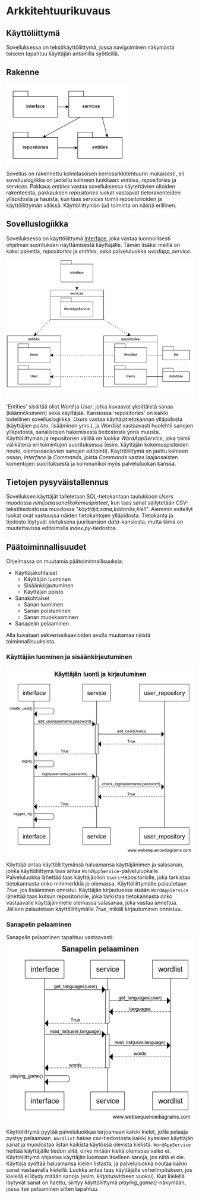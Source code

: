 # Arkkitehtuurikuvaus

## Käyttöliittymä

Sovelluksessa on tekstikäyttöliittymä, jossa navigoiminen näkymästä toiseen tapahtuu käyttäjän antamilla syötteillä.

## Rakenne

![](https://github.com/saanap17/ot-harjoitustyo/blob/master/dokumentaatio/kuvat/structure.png) 

Sovellus on rakennettu kolmitasoisen kerrosarkkitehtuurin mukaisesti, eli sovelluslogiikka on jaoteltu kolmeen luokkaan: *entities*, *repositories* ja *services*. Pakkaus *entities* vastaa sovelluksessa käytettävien olioiden rakenteesta, pakkauksen *repositories* luokat vastaavat tietorakenteiden ylläpidosta ja hauista, kun taas *services* toimii repositorioiden ja käyttöliittymän välissä. Käyttöliittymän (*ui*) toiminta on näistä erillinen. 

## Sovelluslogiikka

Sovelluksessa on käyttöliittymä [Interface](https://github.com/saanap17/ot-harjoitustyo/blob/master/src/interface.py), joka vastaa luonnollisesti ohjelman suorituksen näyttämisestä käyttäjälle. Tämän lisäksi meillä on kaksi pakettia, *repositories* ja *entities*, sekä palveluluokka *wordapp_service*.

![](https://github.com/saanap17/ot-harjoitustyo/blob/master/dokumentaatio/kuvat/package.png)  

'Entities' sisältää oliot *Word* ja *User*, jotka kuvaavat yksittäistä sanaa (käännöksineen) sekä käyttäjää. Kansiossa 'repositories' on kaikki todellinen sovelluslogiikka. *Users* vastaa käyttäjätietokannan ylläpidosta (käyttäjien poisto, lisääminen yms.), ja *Wordlist* vastaavasti huolehtii sanojen ylläpidosta, sanalistojen hakemisesta tiedostosta ynnä muusta. Käyttöliittymän ja repositorien välillä on luokka *WordAppService*, joka toimii välikätenä eri toimintojen suorituksessa (esim. käyttäjän kokemuspisteiden nouto, olemassaolevien sanojen editointi). Käyttöliittymä on jaettu kahteen osaan, *Interface* ja *Commands*, joista *Commands* vastaa laajaosaisten komentojen suorituksesta ja kommunikoi myös palveluluokan kanssa.

## Tietojen pysyväistallennus

Sovelluksen käyttäjät talletetaan SQL-tietokantaan taulukkoon *Users* muodossa *nimi|salasana|kokemuspisteet*, kun taas sanat säilytetään CSV-tekstitiedostossa muodossa "*käyttäjä,sana,käännös,kieli*". Aiemmin esitellyt luokat ovat vastuussa näiden tietokantojen ylläpidosta. Tietokanta ja tiedosto löytyvät oletuksena juurikansion *data*-kansiosta, mutta tämä on muutettavissa editoimalla *index.py*-tiedostoa.

## Päätoiminnallisuudet

Ohjelmassa on muutamia päätoiminnallisuuksia:
- Käyttäjäkohtaiset
	- Käyttäjän luominen
	- Sisäänkirjautuminen
	- Käyttäjän poisto
- Sanakohtaiset
	- Sanan luominen
	- Sanan poistaminen
	- Sanan muokkaaminen
- Sanapelin pelaaminen

Alla kuvataan sekvenssikaavioiden avulla muutamaa näistä toiminnallisuuksista.

### Käyttäjän luominen ja sisäänkirjautuminen

![](https://github.com/saanap17/ot-harjoitustyo/blob/master/dokumentaatio/kuvat/sekv_add_user.png) 

Käyttäjä antaa käyttöliittymässä haluamansa käyttäjänimen ja salasanan, jonka käyttöliittymä taas antaa `WordAppService`-palveluluokalle. Palveluluokka lähettää taas käyttäjäolion `Users`-repositoriolle, joka tarkistaa tietokannasta onko nimimerkkiä jo olemassa. Käyttöliittymälle palautetaan *True*, jos lisääminen onnistui. Käyttäjän kirjautuessa sisään `WordAppService` lähettää taas kutsun repositoriolle, joka tarkistaa tietokannasta onko vastaavalle käyttäjänimelle olemassa salasanaa, joka vastaa annettua. Jälleen palautetaan käyttöliittymälle *True*, mikäli kirjautuminen onnistuu.

### Sanapelin pelaaminen

Sanapelin pelaaminen tapahtuu vastaavasti:  
![](https://github.com/saanap17/ot-harjoitustyo/blob/master/dokumentaatio/kuvat/sekv_play_game.png) 

Käyttöliittymä pyytää palveluluokkaa tarjoamaan kaikki kielet, joilla pelaaja pystyy pelaamaan. `Wordlist` hakee csv-tiedostosta kaikki kyseisen käyttäjän sanat ja muodostaa listan kaikista käytössä olevista kielistä. `WordAppService` heittää käyttäjälle tiedon siitä, onko mitään kieliä olemassa vaiko ei. Käyttöliittymä ohjastaa käyttäjän luomaan itselleen sanoja, jos niitä ei ole. Käyttäjä syöttää haluamansa kielen listasta, ja palveluluokka noutaa kaikki sanat vastaavalla kielellä. Luokka antaa taas käyttäjälle virheilmoituksen, jos kielellä ei löydy mitään sanoja (esim. kirjoitusvirheen vuoksi). Kun kielellä löytyvät sanat on haettu, siirtyy käyttöliittymä *playing_game()*-näkymään, jossa itse pelaaminen sitten tapahtuu.


